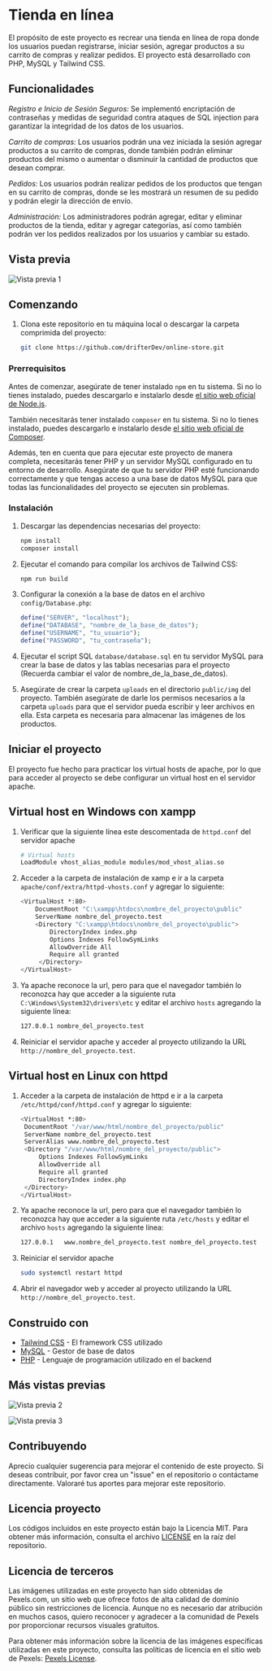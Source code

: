 # Tienda en línea

El propósito de este proyecto es recrear una tienda en línea de ropa donde los usuarios puedan registrarse, iniciar sesión, agregar productos a su carrito de compras y realizar pedidos. El proyecto está desarrollado con PHP, MySQL y Tailwind CSS.

## Funcionalidades

_Registro e Inicio de Sesión Seguros:_ Se implementó encriptación de contraseñas y medidas de seguridad contra ataques de SQL injection para garantizar la integridad de los datos de los usuarios.

_Carrito de compras:_ Los usuarios podrán una vez iniciada la sesión agregar productos a su carrito de compras, donde también podrán eliminar productos del mismo o aumentar o disminuir la cantidad de productos que desean comprar.

_Pedidos:_ Los usuarios podrán realizar pedidos de los productos que tengan en su carrito de compras, donde se les mostrará un resumen de su pedido y podrán elegir la dirección de envío.

_Administración:_ Los administradores podrán agregar, editar y eliminar productos de la tienda, editar y agregar categorías, así como también podrán ver los pedidos realizados por los usuarios y cambiar su estado.

## Vista previa

![Vista previa 1](./public/img/preview.png)

## Comenzando

1. Clona este repositorio en tu máquina local o descargar la carpeta comprimida del proyecto:

   ```bash
   git clone https://github.com/drifterDev/online-store.git
   ```

### Prerrequisitos

Antes de comenzar, asegúrate de tener instalado `npm` en tu sistema. Si no lo tienes instalado, puedes descargarlo e instalarlo desde [el sitio web oficial de Node.js](https://nodejs.org/).

También necesitarás tener instalado `composer` en tu sistema. Si no lo tienes instalado, puedes descargarlo e instalarlo desde [el sitio web oficial de Composer](https://getcomposer.org/).

Además, ten en cuenta que para ejecutar este proyecto de manera completa, necesitarás tener PHP y un servidor MySQL configurado en tu entorno de desarrollo. Asegúrate de que tu servidor PHP esté funcionando correctamente y que tengas acceso a una base de datos MySQL para que todas las funcionalidades del proyecto se ejecuten sin problemas.

### Instalación

1. Descargar las dependencias necesarias del proyecto:

   ```bash
   npm install
   composer install
   ```

2. Ejecutar el comando para compilar los archivos de Tailwind CSS:

   ```bash
   npm run build
   ```

3. Configurar la conexión a la base de datos en el archivo `config/Database.php`:

   ```php
   define("SERVER", "localhost");
   define("DATABASE", "nombre_de_la_base_de_datos");
   define("USERNAME", "tu_usuario");
   define("PASSWORD", "tu_contraseña");
   ```

4. Ejecutar el script SQL `database/database.sql` en tu servidor MySQL para crear la base de datos y las tablas necesarias para el proyecto (Recuerda cambiar el valor de nombre_de_la_base_de_datos).

5. Asegúrate de crear la carpeta `uploads` en el directorio `public/img` del proyecto. También asegúrate de darle los permisos necesarios a la carpeta `uploads` para que el servidor pueda escribir y leer archivos en ella. Esta carpeta es necesaria para almacenar las imágenes de los productos.

## Iniciar el proyecto

El proyecto fue hecho para practicar los virtual hosts de apache, por lo que para acceder al proyecto se debe configurar un virtual host en el servidor apache.

## Virtual host en Windows con xampp

1. Verificar que la siguiente línea este descomentada de `httpd.conf` del servidor apache

   ```bash
   # Virtual hosts
   LoadModule vhost_alias_module modules/mod_vhost_alias.so
   ```

2. Acceder a la carpeta de instalación de xamp e ir a la carpeta `apache/conf/extra/httpd-vhosts.conf` y agregar lo siguiente:

   ```bash
   <VirtualHost *:80>
       DocumentRoot "C:\xampp\htdocs\nombre_del_proyecto\public"
       ServerName nombre_del_proyecto.test
       <Directory "C:\xampp\htdocs\nombre_del_proyecto\public">
           DirectoryIndex index.php
           Options Indexes FollowSymLinks
           AllowOverride All
           Require all granted
        </Directory>
   </VirtualHost>
   ```

3. Ya apache reconoce la url, pero para que el navegador también lo reconozca hay que acceder a la siguiente ruta `C:\Windows\System32\drivers\etc` y editar el archivo `hosts` agregando la siguiente línea:

   ```bash
   127.0.0.1 nombre_del_proyecto.test
   ```

4. Reiniciar el servidor apache y acceder al proyecto utilizando la URL `http://nombre_del_proyecto.test`.

## Virtual host en Linux con httpd

1. Acceder a la carpeta de instalación de httpd e ir a la carpeta `/etc/httpd/conf/httpd.conf` y agregar lo siguiente:

   ```bash
   <VirtualHost *:80>
    DocumentRoot "/var/www/html/nombre_del_proyecto/public"
    ServerName nombre_del_proyecto.test
    ServerAlias www.nombre_del_proyecto.test
    <Directory "/var/www/html/nombre_del_proyecto/public">
        Options Indexes FollowSymLinks
        AllowOverride all
        Require all granted
        DirectoryIndex index.php
    </Directory>
   </VirtualHost>
   ```

2. Ya apache reconoce la url, pero para que el navegador también lo reconozca hay que acceder a la siguiente ruta `/etc/hosts` y editar el archivo `hosts` agregando la siguiente línea:

   ```bash
   127.0.0.1   www.nombre_del_proyecto.test nombre_del_proyecto.test
   ```

3. Reiniciar el servidor apache

   ```bash
   sudo systemctl restart httpd
   ```

4. Abrir el navegador web y acceder al proyecto utilizando la URL `http://nombre_del_proyecto.test`.

## Construido con

- [Tailwind CSS](https://tailwindcss.com/) - El framework CSS utilizado
- [MySQL](https://www.mysql.com/) - Gestor de base de datos
- [PHP](https://www.php.net/) - Lenguaje de programación utilizado en el backend

## Más vistas previas

![Vista previa 2](./public/img/preview2.png)

![Vista previa 3](./public/img/preview3.png)

## Contribuyendo

Aprecio cualquier sugerencia para mejorar el contenido de este proyecto. Si deseas contribuir, por favor crea un "issue" en el repositorio o contáctame directamente. Valoraré tus aportes para mejorar este repositorio.

## Licencia proyecto

Los códigos incluidos en este proyecto están bajo la Licencia MIT. Para obtener más información, consulta el archivo [LICENSE](LICENSE) en la raíz del repositorio.

## Licencia de terceros

Las imágenes utilizadas en este proyecto han sido obtenidas de Pexels.com, un sitio web que ofrece fotos de alta calidad de dominio público sin restricciones de licencia. Aunque no es necesario dar atribución en muchos casos, quiero reconocer y agradecer a la comunidad de Pexels por proporcionar recursos visuales gratuitos.

Para obtener más información sobre la licencia de las imágenes específicas utilizadas en este proyecto, consulta las políticas de licencia en el sitio web de Pexels: [Pexels License](https://www.pexels.com/license/).

